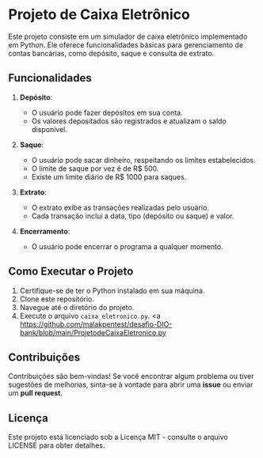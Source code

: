 # Projeto de Caixa Eletrônico

Este projeto consiste em um simulador de caixa eletrônico implementado em Python. Ele oferece funcionalidades básicas para gerenciamento de contas bancárias, como depósito, saque e consulta de extrato.

## Funcionalidades

1. **Depósito**:
   - O usuário pode fazer depósitos em sua conta.
   - Os valores depositados são registrados e atualizam o saldo disponível.

2. **Saque**:
   - O usuário pode sacar dinheiro, respeitando os limites estabelecidos.
   - O limite de saque por vez é de R$ 500.
   - Existe um limite diário de R$ 1000 para saques.

3. **Extrato**:
   - O extrato exibe as transações realizadas pelo usuário.
   - Cada transação inclui a data, tipo (depósito ou saque) e valor.

4. **Encerramento**:
   - O usuário pode encerrar o programa a qualquer momento.

## Como Executar o Projeto

1. Certifique-se de ter o Python instalado em sua máquina.
2. Clone este repositório.
3. Navegue até o diretório do projeto.
4. Execute o arquivo `caixa_eletronico.py`. <a https://github.com/malakpentest/desafio-DIO-bank/blob/main/ProjetodeCaixaEletronico.py </a>

## Contribuições

Contribuições são bem-vindas! Se você encontrar algum problema ou tiver sugestões de melhorias, sinta-se à vontade para abrir uma **issue** ou enviar um **pull request**.

## Licença

Este projeto está licenciado sob a Licença MIT - consulte o arquivo LICENSE para obter detalhes.
